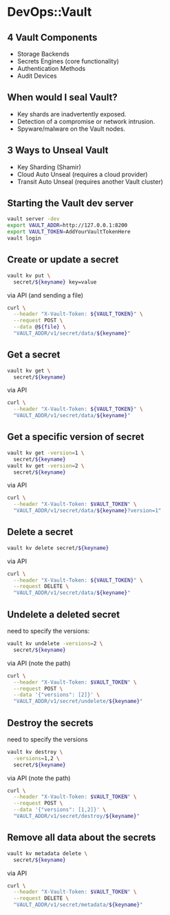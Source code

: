 # DevOps::Vault

## 4 Vault Components

- Storage Backends
- Secrets Engines (core functionality)
- Authentication Methods
- Audit Devices


## When would I seal Vault?

- Key shards are inadvertently exposed.
- Detection of a compromise or network intrusion.
- Spyware/malware on the Vault nodes.


## 3 Ways to Unseal Vault

- Key Sharding (Shamir)
- Cloud Auto Unseal (requires a cloud provider)
- Transit Auto Unseal (requires another Vault cluster)


## Starting the Vault dev server

```bash
vault server -dev
export VAULT_ADDR=http://127.0.0.1:8200
export VAULT_TOKEN=AddYourVaultTokenHere
vault login
```

## Create or update a secret

```bash
vault kv put \
  secret/${keyname} key=value
```

via API (and sending a file)
```bash
curl \
  --header "X-Vault-Token: ${VAULT_TOKEN}" \
  --request POST \
  --data @${file} \
  "VAULT_ADDR/v1/secret/data/${keyname}"
```

## Get a secret

```bash
vault kv get \
  secret/${keyname}
```

via API
```bash
curl \
  --header "X-Vault-Token: ${VAULT_TOKEN}" \
  "VAULT_ADDR/v1/secret/data/${keyname}"
```

## Get a specific version of secret

```bash
vault kv get -version=1 \
  secret/${keyname}
vault kv get -version=2 \
  secret/${keyname}
```

via API
```bash
curl \
  --header "X-Vault-Token: $VAULT_TOKEN" \
  "VAULT_ADDR/v1/secret/data/${keyname}?version=1"
```


## Delete a secret

```bash
vault kv delete secret/${keyname}
```

via API
```bash
curl \
  --header "X-Vault-Token: ${VAULT_TOKEN}" \
  --request DELETE \
  "VAULT_ADDR/v1/secret/data/${keyname}"
```


## Undelete a deleted secret

need to specify the versions:
```bash
vault kv undelete -versions=2 \
  secret/${keyname}
```

via API (note the path)
```bash
curl \
  --header "X-Vault-Token: $VAULT_TOKEN" \
  --request POST \
  --data '{"versions": [2]}' \
  "VAULT_ADDR/v1/secret/undelete/${keyname}"
```



## Destroy the secrets

need to specify the versions
```bash
vault kv destroy \
  -versions=1,2 \
  secret/${keyname}
```

via API (note the path)
```bash
curl \
  --header "X-Vault-Token: $VAULT_TOKEN" \
  --request POST \
  --data '{"versions": [1,2]}' \
  "VAULT_ADDR/v1/secret/destroy/${keyname}"
```


## Remove all data about the secrets

```bash
vault kv metadata delete \
  secret/${keyname}
```

via API
```bash
curl \
  --header "X-Vault-Token: $VAULT_TOKEN" \
  --request DELETE \
  "VAULT_ADDR/v1/secret/metadata/${keyname}"
```


